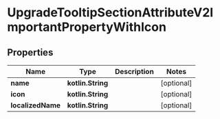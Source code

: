 
# UpgradeTooltipSectionAttributeV2ImportantPropertyWithIcon

## Properties
| Name | Type | Description | Notes |
| ------------ | ------------- | ------------- | ------------- |
| **name** | **kotlin.String** |  |  [optional] |
| **icon** | **kotlin.String** |  |  [optional] |
| **localizedName** | **kotlin.String** |  |  [optional] |




